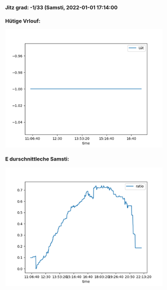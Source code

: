 ### Jitz grad: -1/33 (Samsti, 2022-01-01 17:14:00

### Hütige Vrlouf:
![Graph](Today.png)

### E durschnittleche Samsti:
![Graph](Samsti.png)